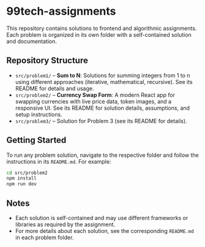 # 99tech-assignments

This repository contains solutions to frontend and algorithmic assignments. Each problem is organized in its own folder with a self-contained solution and documentation.

## Repository Structure

- `src/problem1/` – **Sum to N**: Solutions for summing integers from 1 to n using different approaches (iterative, mathematical, recursive). See its README for details and usage.
- `src/problem2/` – **Currency Swap Form**: A modern React app for swapping currencies with live price data, token images, and a responsive UI. See its README for solution details, assumptions, and setup instructions.
- `src/problem3/` – Solution for Problem 3 (see its README for details).

## Getting Started

To run any problem solution, navigate to the respective folder and follow the instructions in its `README.md`. For example:

```bash
cd src/problem2
npm install
npm run dev
```

## Notes

- Each solution is self-contained and may use different frameworks or libraries as required by the assignment.
- For more details about each solution, see the corresponding `README.md` in each problem folder.
